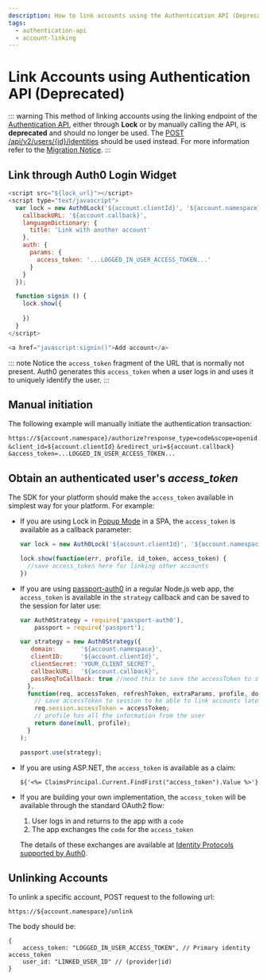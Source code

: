 ```yaml
---
description: How to link accounts using the Authentication API (Deprecated)
tags:
  - authentication-api
  - account-linking
---
```


# Link Accounts using Authentication API (Deprecated)

::: warning
This method of linking accounts using the linking endpoint of the [Authentication API](/api/authentication#link), either through **Lock** or by manually calling the API, is **deprecated** and should no longer be used. The [POST /api/v2/users/{id}/identities](/api/management/v2#!/Users/post_identities) should be used instead. For more information refer to the [Migration Notice](/migrations/past-migrations#account-linking-removal).
:::

## Link through Auth0 Login Widget

```js
<script src="${lock_url}"></script>
<script type="text/javascript">
  var lock = new Auth0Lock('${account.clientId}', '${account.namespace}', {
    callbackURL: '${account.callback}',
    languageDictionary: {
      title: 'Link with another account'
    },
    auth: { 
      params: {
        access_token: '...LOGGED_IN_USER_ACCESS_TOKEN...' 
      }
    }
  });

  function signin () {
    lock.show({
     
    })
  }
</script>

<a href="javascript:signin()">Add account</a>
```

::: note
Notice the `access_token` fragment of the URL that is normally not present. Auth0 generates this `access_token` when a user logs in and uses it to uniquely identify the user.
:::

## Manual initiation

The following example will manually initiate the authentication transaction:

`https://${account.namespace}/authorize?response_type=code&scope=openid`
`&client_id=${account.clientId}`
`&redirect_uri=${account.callback}`
`&access_token=...LOGGED_IN_USER_ACCESS_TOKEN...`

## Obtain an authenticated user's *access_token*

The SDK for your platform should make the `access_token` available in simplest way for your platform. For example:

* If you are using Lock in [Popup Mode](/libraries/lock/v10/popup-mode) in a SPA, the `access_token` is available as a callback parameter:

  ```js
  var lock = new Auth0Lock('${account.clientId}', '${account.namespace}');

  lock.show(function(err, profile, id_token, access_token) {
    //save access_token here for linking other accounts
  })
  ```

* If you are using [passport-auth0](https://github.com/auth0/passport-auth0) in a regular Node.js web app, the `access_token` is available in the `strategy` callback and can be saved to the session for later use:

  ```js
  var Auth0Strategy = require('passport-auth0'),
      passport = require('passport');

  var strategy = new Auth0Strategy({
     domain:       '${account.namespace}',
     clientID:     '${account.clientId}',
     clientSecret: 'YOUR_CLIENT_SECRET',
     callbackURL:  '${account.callback}',
     passReqToCallback: true //need this to save the accessToken to session
    },
    function(req, accessToken, refreshToken, extraParams, profile, done) {
      // save accessToken to session to be able to link accounts later
      req.session.accessToken = accessToken;
      // profile has all the information from the user
      return done(null, profile);
    }
  );

  passport.use(strategy);
  ```

* If you are using ASP.NET, the `access_token` is available as a claim:

  ```
  ${'<%= ClaimsPrincipal.Current.FindFirst("access_token").Value %>'}
  ```

* If you are building your own implementation, the `access_token` will be available through the standard OAuth2 flow:

  1. User logs in and returns to the app with a `code`
  2. The app exchanges the `code` for the `access_token`

  The details of these exchanges are available at [Identity Protocols supported by Auth0](/protocols).

## Unlinking Accounts

To unlink a specific account, POST request to the following url:

`https://${account.namespace}/unlink`

The body should be:

```
{
    access_token: "LOGGED_IN_USER_ACCESS_TOKEN", // Primary identity access_token
    user_id: "LINKED_USER_ID" // (provider|id)
}
```

